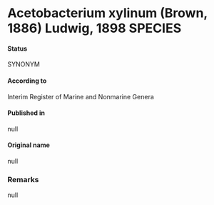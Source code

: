 Acetobacterium xylinum (Brown, 1886) Ludwig, 1898 SPECIES
=======

#### Status
SYNONYM

#### According to
Interim Register of Marine and Nonmarine Genera

#### Published in
null

#### Original name
null

### Remarks
null